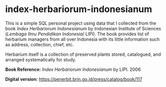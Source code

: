 # index-herbariorum-indonesianum

This is a simple SQL personal project using data that I collected from the book _Index  Herbariorum Indonesianum_ by Indonesian Institute of Sciences (_Lembaga Ilmu Pendidikan Indonesia_/ LIPI).
The book provides list of herbarium managers from all over Indonesia with its little information such as address, collection, chief, etc.

Herbarium itself is a collection of preserved plants stored, catalogued, and arranged systematically for study.
 


**Book Reference:** _Index Herbariorum Indonesianum_ by LIPI. 2006

**Digital version:** https://penerbit.brin.go.id/press/catalog/book/117

